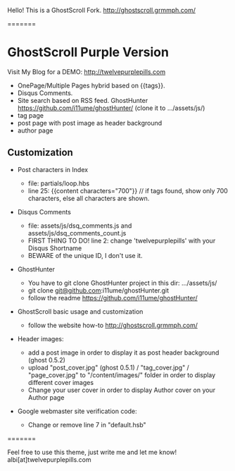 Hello! This is a GhostScroll Fork. http://ghostscroll.grmmph.com/

=======

# GhostScroll Purple Version
Visit My Blog for a DEMO: http://twelvepurplepills.com

* OnePage/Multiple Pages hybrid based on {{tags}}.
* Disqus Comments.
* Site search based on RSS feed. GhostHunter https://github.com/i11ume/ghostHunter/ (clone it to .../assets/js/)
* tag page
* post page with post image as header background
* author page

## Customization

* Post characters in Index
  
    * file: partials/loop.hbs
    * line 25: {{content characters="700"}} // if tags found, show only 700 characters, else all characters are shown.
  
* Disqus Comments
  
    * file: assets/js/dsq_comments.js and assets/js/dsq_comments_count.js
    * FIRST THING TO DO! line 2: change 'twelvepurplepills' with your Disqus Shortname
    * BEWARE of the unique ID, I don't use it.
  
* GhostHunter

    * You have to git clone GhostHunter project in this dir: .../assets/js/
    * git clone git@github.com:i11ume/ghostHunter.git
    * follow the readme https://github.com/i11ume/ghostHunter/
  
* GhostScroll basic usage and customization

    * follow the website how-to http://ghostscroll.grmmph.com/

* Header images:

    * add a post image in order to display it as post header background (ghost 0.5.2)
    * upload "post_cover.jpg" (ghost 0.5.1)  / "tag_cover.jpg" / "page_cover.jpg" to "/content/images/" folder in order to display different cover images
    * Change your user cover in order to display Author cover on your Author page
    
* Google webmaster site verification code:

    * Change or remove line 7 in "default.hsb"

=======

Feel free to use this theme, just write me and let me know! albi[at]twelvepurplepills.com
